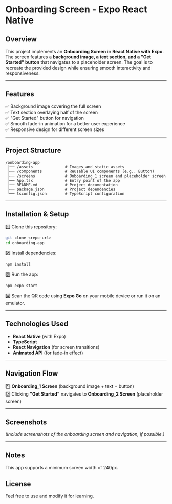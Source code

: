 # **Onboarding Screen - Expo React Native**

## **Overview**

This project implements an **Onboarding Screen** in **React Native with Expo**. The screen features a **background image, a text section, and a "Get Started" button** that navigates to a placeholder screen. The goal is to recreate the provided design while ensuring smooth interactivity and responsiveness.

---

## **Features**

✅ Background image covering the full screen  
✅ Text section overlaying half of the screen  
✅ "Get Started" button for navigation  
✅ Smooth fade-in animation for a better user experience  
✅ Responsive design for different screen sizes

---

## **Project Structure**

```
/onboarding-app
 ├── /assets              # Images and static assets
 ├── /components          # Reusable UI components (e.g., Button)
 ├── /screens             # Onboarding_1 screen and placeholder screen
 ├── App.tsx              # Entry point of the app
 ├── README.md            # Project documentation
 ├── package.json         # Project dependencies
 └── tsconfig.json        # TypeScript configuration
```

---

## **Installation & Setup**

1️⃣ Clone this repository:

```sh
git clone <repo-url>
cd onboarding-app
```

2️⃣ Install dependencies:

```sh
npm install
```

3️⃣ Run the app:

```sh
npx expo start
```

4️⃣ Scan the QR code using **Expo Go** on your mobile device or run it on an emulator.

---

## **Technologies Used**

- **React Native** (with Expo)
- **TypeScript**
- **React Navigation** (for screen transitions)
- **Animated API** (for fade-in effect)

---

## **Navigation Flow**

1️⃣ **Onboarding_1 Screen** (background image + text + button)  
2️⃣ Clicking **"Get Started"** navigates to **Onboarding_2 Screen** (placeholder screen)

---

## **Screenshots**

_(Include screenshots of the onboarding screen and navigation, if possible.)_

---

## **Notes**

This app supports a minimum screen width of 240px.

## **License**

Feel free to use and modify it for learning.
